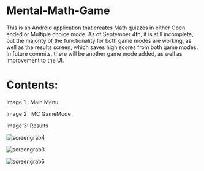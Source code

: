 # Mental-Math-Game 

This is an Android application that creates Math quizzes in either Open ended or Multiple choice mode. As of September 4th, it is still
incomplete, but the majority of the functionality for both game modes are working, as well as the results screen, which saves high scores
from both game modes. In future commits, there will be another game mode added, as well as improvement to the UI. 

# Contents:

Image 1 : Main Menu

Image 2 : MC GameMode

Image 3: Results 


![screengrab4](https://user-images.githubusercontent.com/51872355/64304496-e2b6d400-cf40-11e9-936c-e2a306969cac.png)







![screengrab3](https://user-images.githubusercontent.com/51872355/64304501-f104f000-cf40-11e9-8ead-8c3891e565fa.png)









![screengrab5](https://user-images.githubusercontent.com/51872355/64304482-d2065e00-cf40-11e9-9e53-f752f61b3698.png)

